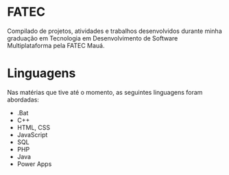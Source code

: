 # FATEC
Compilado de projetos, atividades e trabalhos desenvolvidos durante minha graduação em Tecnologia em Desenvolvimento de Software Multiplataforma pela FATEC Mauá.

# Linguagens
Nas matérias que tive até o momento, as seguintes linguagens foram abordadas:

- .Bat <br>
- C++ <br>
- HTML, CSS <br>
- JavaScript <br>
- SQL <br>
- PHP <br>
- Java <br>
- Power Apps <br>

